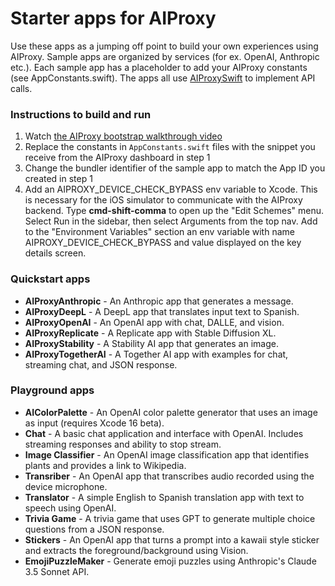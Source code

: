 # Starter apps for AIProxy

Use these apps as a jumping off point to build your own experiences using AIProxy. Sample apps are organized by services (for ex. OpenAI, Anthropic etc.). Each sample app has a placeholder to add your AIProxy constants (see AppConstants.swift). The apps all use [AIProxySwift](https://github.com/lzell/AIProxySwift) to implement API calls.

### Instructions to build and run

1. Watch [the AIProxy bootstrap walkthrough video](https://www.youtube.com/watch?v=ohsN9awCzw4)
2. Replace the constants in `AppConstants.swift` files with the snippet you receive from the AIProxy dashboard in step 1
3. Change the bundler identifier of the sample app to match the App ID you created in step 1
4. Add an AIPROXY_DEVICE_CHECK_BYPASS env variable to Xcode. This is necessary for the iOS simulator to communicate with the AIProxy backend. Type **cmd-shift-comma** to open up the "Edit Schemes" menu. Select Run in the sidebar, then select Arguments from the top nav. Add to the "Environment Variables" section an env variable with name AIPROXY_DEVICE_CHECK_BYPASS and value displayed on the key details screen.

### Quickstart apps

- **AIProxyAnthropic** - An Anthropic app that generates a message.
- **AIProxyDeepL** - A DeepL app that translates input text to Spanish.
- **AIProxyOpenAI** - An OpenAI app with chat, DALLE, and vision.
- **AIProxyReplicate** - A Replicate app with Stable Diffusion XL.
- **AIProxyStability** - A Stability AI app that generates an image.
- **AIProxyTogetherAI** - A Together AI app with examples for chat, streaming chat, and JSON response.

### Playground apps

- **AIColorPalette** - An OpenAI color palette generator that uses an image as input (requires Xcode 16 beta).
- **Chat** - A basic chat application and interface with OpenAI. Includes streaming responses and ability to stop stream.
- **Image Classifier** - An OpenAI image classification app that identifies plants and provides a link to Wikipedia.
- **Transriber** - An OpenAI app that transcribes audio recorded using the device microphone.
- **Translator** - A simple English to Spanish translation app with text to speech using OpenAI.
- **Trivia Game** - A trivia game that uses GPT to generate multiple choice questions from a JSON response.
- **Stickers** - An OpenAI app that turns a prompt into a kawaii style sticker and extracts the foreground/background using Vision.
- **EmojiPuzzleMaker** - Generate emoji puzzles using Anthropic's Claude 3.5 Sonnet API.
